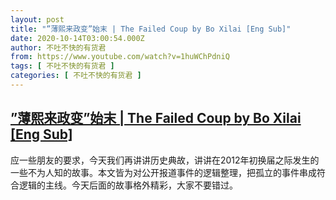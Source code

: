 ```yaml
---
layout: post
title: "”薄熙来政变”始末 | The Failed Coup by Bo Xilai [Eng Sub]"
date: 2020-10-14T03:00:54.000Z
author: 不吐不快的有货君
from: https://www.youtube.com/watch?v=1huWChPdniQ
tags: [ 不吐不快的有货君 ]
categories: [ 不吐不快的有货君 ]
---
```

<!--1602644454000-->
[”薄熙来政变”始末 | The Failed Coup by Bo Xilai [Eng Sub]](https://www.youtube.com/watch?v=1huWChPdniQ)
------

<div>
应一些朋友的要求，今天我们再讲讲历史典故，讲讲在2012年初换届之际发生的一些不为人知的故事。本文皆为对公开报道事件的逻辑整理，把孤立的事件串成符合逻辑的主线。今天后面的故事格外精彩，大家不要错过。
</div>
